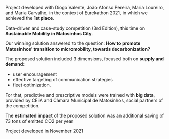 Project developed with Diogo Valente, João Afonso Pereira, Maria Loureiro, and Maria Carvalho, in the context of Eurekathon 2021, in which we achieved the **1st place**. 

Data-driven and case-study competition (3rd Edition), this time on **Sustainable Mobility in Matosinhos City**.

Our winning solution answered to the question: **How to promote Matosinhos' transition to micromobility, towards decarbonization?**

The proposed solution included 3 dimensions, focused both on **supply and demand**:

* user encouragement
* effective targeting of communication strategies
* fleet optimization.

For that, predictive and prescriptive models were trained with **big data**, provided by CEiiA and Câmara Municipal de Matosinhos, social partners of the competition.

The **estimated impact** of the proposed solution was an additional saving of 73 tons of emitted CO2 per year

Project developed in November 2021
